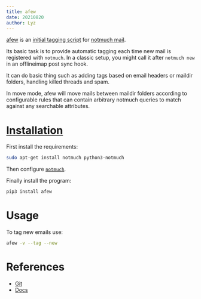 ```yaml
---
title: afew
date: 20210820
author: Lyz
---
```


[afew](https://github.com/afewmail/afew) is an [initial tagging
script](http://notmuchmail.org/initial_tagging/) for [notmuch
mail](notmuch.md).

Its basic task is to provide automatic tagging each time new mail is registered
with `notmuch`. In a classic setup, you might call it after `notmuch new` in an
offlineimap post sync hook.

It can do basic thing such as adding tags based on email headers or maildir
folders, handling killed threads and spam.

In move mode, afew will move mails between maildir folders according to
configurable rules that can contain arbitrary notmuch queries to match against
any searchable attributes.

# [Installation](https://afew.readthedocs.io/en/latest/installation.html)

First install the requirements:

```bash
sudo apt-get install notmuch python3-notmuch
```

Then configure [`notmuch`](notmuch.md#installation).

Finally install the program:

```bash
pip3 install afew
```

# Usage

To tag new emails use:

```bash
afew -v --tag --new
```

# References

* [Git](https://github.com/afewmail/afew)
* [Docs](https://afew.readthedocs.io/en/latest/)
